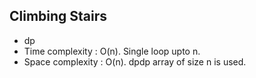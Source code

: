 ## Climbing Stairs

* dp
* Time complexity : O(n). Single loop upto n.
* Space complexity : O(n). dpdp array of size n is used.